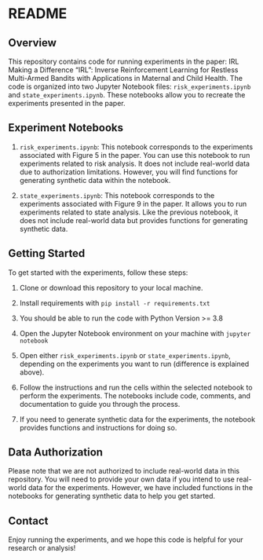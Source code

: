# README

## Overview

This repository contains code for running experiments in the paper: IRL Making a Difference “IRL”: Inverse Reinforcement Learning for Restless Multi-Armed Bandits with Applications in Maternal and Child Health. The code is organized into two Jupyter Notebook files: `risk_experiments.ipynb` and `state_experiments.ipynb`. These notebooks allow you to recreate the experiments presented in the paper.

## Experiment Notebooks

1. `risk_experiments.ipynb`: This notebook corresponds to the experiments associated with Figure 5 in the paper. You can use this notebook to run experiments related to risk analysis. It does not include real-world data due to authorization limitations. However, you will find functions for generating synthetic data within the notebook.

2. `state_experiments.ipynb`: This notebook corresponds to the experiments associated with Figure 9 in the paper. It allows you to run experiments related to state analysis. Like the previous notebook, it does not include real-world data but provides functions for generating synthetic data.

## Getting Started

To get started with the experiments, follow these steps:

1. Clone or download this repository to your local machine.
2. Install requirements with `pip install -r requirements.txt`
3. You should be able to run the code with Python Version >= 3.8
4. Open the Jupyter Notebook environment on your machine with `jupyter notebook`

5. Open either `risk_experiments.ipynb` or `state_experiments.ipynb`, depending on the experiments you want to run (difference is explained above).

6. Follow the instructions and run the cells within the selected notebook to perform the experiments. The notebooks include code, comments, and documentation to guide you through the process.

7. If you need to generate synthetic data for the experiments, the notebook provides functions and instructions for doing so.


## Data Authorization

Please note that we are not authorized to include real-world data in this repository. You will need to provide your own data if you intend to use real-world data for the experiments. However, we have included functions in the notebooks for generating synthetic data to help you get started.

## Contact

Enjoy running the experiments, and we hope this code is helpful for your research or analysis!